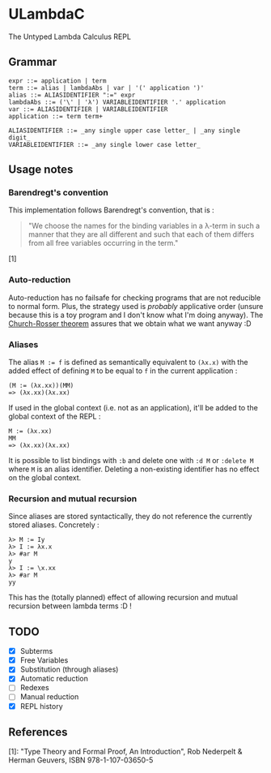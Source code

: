 # ULambdaC

The Untyped Lambda Calculus REPL

## Grammar

```
expr ::= application | term
term ::= alias | lambdaAbs | var | '(' application ')'
alias ::= ALIASIDENTIFIER ":=" expr
lambdaAbs ::= ('\' | 'λ') VARIABLEIDENTIFIER '.' application
var ::= ALIASIDENTIFIER | VARIABLEIDENTIFIER
application ::= term term+

ALIASIDENTIFIER ::= _any single upper case letter_ | _any single digit_
VARIABLEIDENTIFIER ::= _any single lower case letter_
```

## Usage notes

### Barendregt's convention

This implementation follows Barendregt's convention, that is :

> "We choose the names for the binding variables in a λ-term in such a
> manner that they are all different and such that each of them differs
> from all free variables occurring in the term."

[1]

### Auto-reduction

Auto-reduction has no failsafe for checking programs that are not reducible to normal form. Plus, the strategy used is _probably_ applicative order (unsure because this is a toy program and I don't know what I'm doing anyway). The [Church-Rosser theorem](https://en.wikipedia.org/wiki/Church%E2%80%93Rosser_theorem) assures that we obtain what we want anyway :D

### Aliases

The alias `M := f` is defined as semantically equivalent to `(λx.x)` with the added effect of defining `M` to be equal to `f` in the current application :

```
(M := (λx.xx))(MM)
=> (λx.xx)(λx.xx)
```

If used in the global context (i.e. not as an application), it'll be added to the global context of the REPL :

```
M := (λx.xx)
MM
=> (λx.xx)(λx.xx)
```

It is possible to list bindings with `:b` and delete one with `:d M` or `:delete M` where `M` is an alias identifier. Deleting a non-existing identifier has no effect on the global context.

### Recursion and mutual recursion

Since aliases are stored syntactically, they do not reference the currently stored aliases. Concretely :
```
λ> M := Iy
λ> I := λx.x
λ> #ar M
y
λ> I := \x.xx
λ> #ar M
yy
```

This has the (totally planned) effect of allowing recursion and mutual recursion between lambda terms :D !

## TODO

- [x] Subterms
- [x] Free Variables
- [x] Substitution (through aliases)
- [x] Automatic reduction
- [ ] Redexes
- [ ] Manual reduction
- [x] REPL history

## References

[1]: "Type Theory and Formal Proof, An Introduction", Rob Nederpelt & Herman Geuvers, ISBN 978-1-107-03650-5
